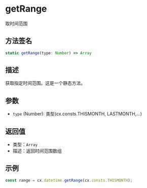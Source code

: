 # getRange

取时间范围

## 方法签名
```typescript
static getRange(type: Number) => Array
```

## 描述
获取指定时间范围。这是一个静态方法。

## 参数
- `type` (Number): 类型(cx.consts.THISMONTH, LASTMONTH,...)

## 返回值
- 类型：`Array`
- 描述：返回时间范围数组

## 示例
```typescript
const range = cx.datetime.getRange(cx.consts.THISMONTH);
``` 